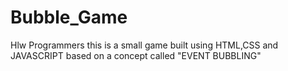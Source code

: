 # Bubble_Game
Hlw Programmers this is a small game built using HTML,CSS and JAVASCRIPT based on a concept called "EVENT BUBBLING"
